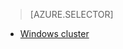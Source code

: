 > [AZURE.SELECTOR]
- [Windows cluster](/documentation/articles/hdinsight-use-oozie/)

<!---HONumber=71-->